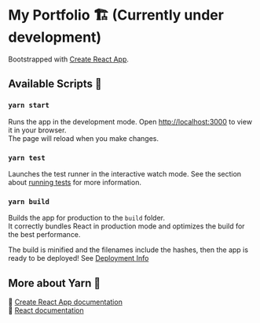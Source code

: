 # My Portfolio 🏗️ (Currently under development)

Bootstrapped with [Create React App](https://github.com/facebook/create-react-app).

## Available Scripts 🧶
### `yarn start`

Runs the app in the development mode. Open [http://localhost:3000](http://localhost:3000) to view it in your browser.\
The page will reload when you make changes.

### `yarn test`

Launches the test runner in the interactive watch mode.
See the section about [running tests](https://facebook.github.io/create-react-app/docs/running-tests) for more information.

### `yarn build`
Builds the app for production to the `build` folder.\
It correctly bundles React in production mode and optimizes the build for the best performance.

The build is minified and the filenames include the hashes, then the app is ready to be deployed!
See [Deployment Info](https://facebook.github.io/create-react-app/docs/deployment)

## More about Yarn 👀

📄 [Create React App documentation](https://facebook.github.io/create-react-app/docs/getting-started)\
📄 [React documentation](https://reactjs.org/)
